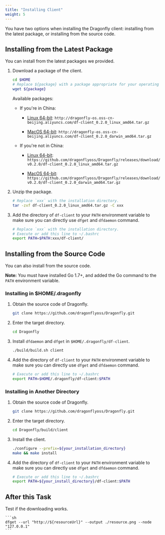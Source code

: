 ```yaml
---
title: "Installing Client"
weight: 5
---
```


You have two options when installing the Dragonfly client: installing from the latest package, or installing from the source code.
<!--more-->

## Installing from the Latest Package

You can install from the latest packages we provided.

1. Download a package of the client.

    ```bash
    cd $HOME
    # Replace ${package} with a package appropriate for your operating system and location
    wget ${package}
    ```

    Available packages:

    - If you're in China:

        - [Linux 64-bit](http://dragonfly-os.oss-cn-beijing.aliyuncs.com/df-client_0.2.0_linux_amd64.tar.gz): `http://dragonfly-os.oss-cn-beijing.aliyuncs.com/df-client_0.2.0_linux_amd64.tar.gz`

        - [MacOS 64-bit](http://dragonfly-os.oss-cn-beijing.aliyuncs.com/df-client_0.2.0_darwin_amd64.tar.gz): `http://dragonfly-os.oss-cn-beijing.aliyuncs.com/df-client_0.2.0_darwin_amd64.tar.gz`

    - If you're not in China:

        - [Linux 64-bit](https://github.com/dragonflyoss/Dragonfly/releases/download/v0.2.0/df-client_0.2.0_linux_amd64.tar.gz): `https://github.com/dragonflyoss/Dragonfly/releases/download/v0.2.0/df-client_0.2.0_linux_amd64.tar.gz`

        - [MacOS 64-bit](https://github.com/dragonflyoss/Dragonfly/releases/download/v0.2.0/df-client_0.2.0_darwin_amd64.tar.gz): `https://github.com/dragonflyoss/Dragonfly/releases/download/v0.2.0/df-client_0.2.0_darwin_amd64.tar.gz`

2. Unzip the package.

    ```bash
    # Replace `xxx` with the installation directory.
    tar -zxf df-client_0.2.0_linux_amd64.tar.gz -C xxx
    ```

3. Add the directory of `df-client` to your `PATH` environment variable to make sure you can directly use `dfget` and `dfdaemon` command.

    ```bash
    # Replace `xxx` with the installation directory.
    # Execute or add this line to ~/.bashrc
    export PATH=$PATH:xxx/df-client/
    ```

## Installing from the Source Code

You can also install from the source code.

**Note:** You must have installed Go 1.7+, and added the Go command to the `PATH` environment variable.

### Installing in $HOME/.dragonfly

1. Obtain the source code of Dragonfly.

    ```sh
    git clone https://github.com/dragonflyoss/Dragonfly.git
    ```

2. Enter the target directory.

    ```sh
    cd Dragonfly
    ```

3. Install `dfdaemon` and `dfget` in `$HOME/.dragonfly/df-client`.

    ```sh
    ./build/build.sh client
    ```

4. Add the directory of `df-client` to your `PATH` environment variable to make sure you can directly use `dfget` and `dfdaemon` command.

    ```sh
    # Execute or add this line to ~/.bashrc
    export PATH=$HOME/.dragonfly/df-client:$PATH
    ```

### Installing in Another Directory

1. Obtain the source code of Dragonfly.

    ```sh
    git clone https://github.com/dragonflyoss/Dragonfly.git
    ```

2. Enter the target directory.

    ```sh
    cd Dragonfly/build/client
    ```

3. Install the client.

    ```sh
    ./configure --prefix=${your_installation_directory}
    make && make install
    ```

4. Add the directory of `df-client` to your `PATH` environment variable to make sure you can directly use `dfget` and `dfdaemon` command.

    ```sh
    # Execute or add this line to ~/.bashrc
    export PATH=${your_install_directory}/df-client:$PATH
    ```

## After this Task

Test if the downloading works.

    ```sh
    dfget --url "http://${resourceUrl}" --output ./resource.png --node "127.0.0.1"
    ```